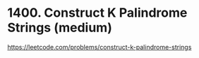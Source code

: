 # 1400. Construct K Palindrome Strings (medium)

https://leetcode.com/problems/construct-k-palindrome-strings

